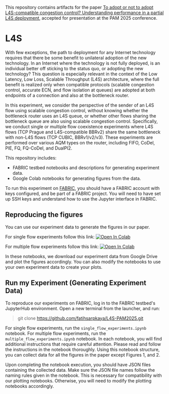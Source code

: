 This repository contains artifacts for the paper [To adopt or not to adopt L4S-compatible congestion control? Understanding performance in a partial L4S deployment](https://doi.org/10.48550/arXiv.2411.10952), accepted for presentation at the PAM 2025 conference.

# L4S

With few exceptions, the path to deployment for any Internet technology requires that there be some benefit to unilateral adoption of the new technology. In an Internet where the technology is not fully deployed, is an individual better off sticking to the status quo, or adopting the new technology? This question is especially relevant in the context of the Low Latency, Low Loss, Scalable Throughput (L4S) architecture, where the full benefit is realized only when compatible protocols (scalable congestion control, accurate ECN, and flow isolation at queues) are adopted at both endpoints of a connection and also at the bottleneck router. 

In this experiment, we consider the perspective of the sender of an L4S flow using scalable congestion control, without knowing whether the bottleneck router uses an L4S queue, or whether other flows sharing the bottleneck queue are also using scalable congestion control. Specifically, we conduct single or multiple flow coexistence experiments where L4S flows (TCP Prague and L4S-compatible BBRv2) share the same bottleneck with non-L4S flows (TCP CUBIC, BBRv1/v2/v3). These experiments are performed over various AQM types on the router, including FIFO, CoDel, PIE, FQ, FQ-CoDel, and DualPI2.

This repository includes:

 - FABRIC testbed notebooks and descriptions for generating experiment data.
 - Google Colab notebooks for generating figures from the data.

To run this experiment on [FABRIC](https://fabric-testbed.net), you should have a FABRIC account with keys configured, and be part of a FABRIC project. You will need to have set up SSH keys and understand how to use the Jupyter interface in FABRIC.

## Reproducing the figures

You can use our experiment data to generate the figures in our paper.

For single flow experiments follow this link: [![Open In Colab](https://colab.research.google.com/assets/colab-badge.svg)]([https://colab.research.google.com/drive/144W52M-DYqU4VCy16-awcut1FNxQ3TUx?usp=sharing](https://colab.research.google.com/github/fatihsarpkaya/L4S-PAM2025/blob/main/plotting-notebooks/1vs1.ipynb))

For multiple flow experiments follow this link: [![Open In Colab](https://colab.research.google.com/assets/colab-badge.svg)]([https://colab.research.google.com/drive/1nHuICo_XSbjH0UnBhc2ic_IoRnzh2T0d?usp=sharing](https://colab.research.google.com/github/fatihsarpkaya/L4S-PAM2025/blob/main/plotting-notebooks/multiple_flows.ipynb))

In these notebooks, we download our experiment data from Google Drive and plot the figures accordingly. You can also modify the notebooks to use your own experiment data to create your plots.

## Run my Experiment (Generating Experiment Data)

To reproduce our experiments on FABRIC, log in to the FABRIC testbed's JupyterHub environment. Open a new terminal from the launcher, and run:

> git clone https://github.com/fatihsarpkaya/L4S-PAM2025.git

For single flow experiments, run the `single_flow_experiments.ipynb` notebook. For multiple flow experiments, run the `multiple_flow_experiments.ipynb` notebook. In each notebook, you will find additional instructions that require careful attention. Please read and follow the instructions in the notebook thoroughly. Using this notebook structure, you can collect data for all the figures in the paper except Figures 1, and 2.

Upon completing the notebook execution, you should have JSON files containing the collected data. Make sure the JSON file names follow the naming rules given in the notebook. This is necessary for compatibility with our plotting notebooks. Otherwise, you will need to modify the plotting notebooks accordingly.

